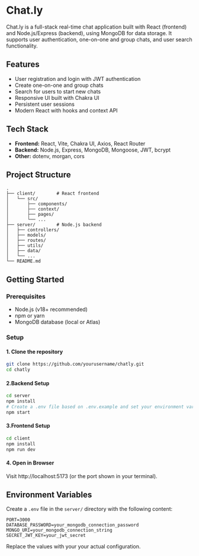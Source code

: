 # Chat.ly

Chat.ly is a full-stack real-time chat application built with React (frontend) and Node.js/Express (backend), using MongoDB for data storage. It supports user authentication, one-on-one and group chats, and user search functionality.

## Features

- User registration and login with JWT authentication
- Create one-on-one and group chats
- Search for users to start new chats
- Responsive UI built with Chakra UI
- Persistent user sessions
- Modern React with hooks and context API

## Tech Stack

- **Frontend:** React, Vite, Chakra UI, Axios, React Router
- **Backend:** Node.js, Express, MongoDB, Mongoose, JWT, bcrypt
- **Other:** dotenv, morgan, cors

## Project Structure

```
.
├── client/        # React frontend
│   └── src/
│       ├── components/
│       ├── context/
│       ├── pages/
│       └── ...
├── server/        # Node.js backend
│   ├── controllers/
│   ├── models/
│   ├── routes/
│   ├── utils/
│   ├── data/
│   └── ...
└── README.md
```

## Getting Started

### Prerequisites

- Node.js (v18+ recommended)
- npm or yarn
- MongoDB database (local or Atlas)

### Setup

#### 1. Clone the repository

```sh
git clone https://github.com/yourusername/chatly.git
cd chatly
```

#### 2.Backend Setup

```sh
cd server
npm install
# Create a .env file based on .env.example and set your environment variables
npm start
```

#### 3.Frontend Setup

```sh
cd client
npm install
npm run dev
```

#### 4. Open in Browser

Visit http://localhost:5173 (or the port shown in your terminal).

## Environment Variables

Create a `.env` file in the `server/` directory with the following content:

```
PORT=3000
DATABASE_PASSWORD=your_mongodb_connection_password
MONGO_URI=your_mongodb_connection_string
SECRET_JWT_KEY=your_jwt_secret
```

Replace the values with your your actual configuration.
